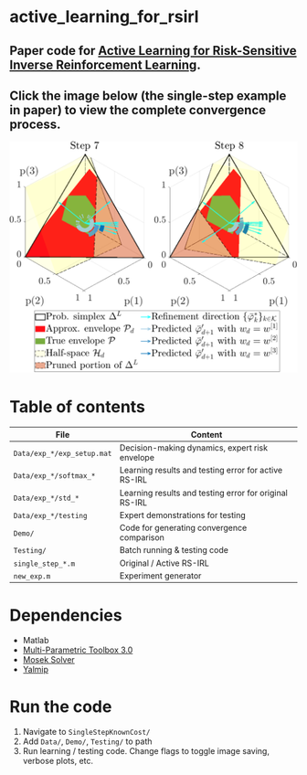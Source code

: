 # active_learning_for_rsirl
## Paper code for [Active Learning for Risk-Sensitive Inverse Reinforcement Learning](https://arxiv.org/abs/1909.07843).
## Click the image below (the single-step example in paper) to view the complete convergence process.
[![Demo of single-step RSIRL convergence with active learning.](Docs/img/active.png 'Link to demo video')](https://www.youtube.com/watch?v=QPQkQfWSbDY)

# Table of contents
File | Content
--- | ---
`Data/exp_*/exp_setup.mat` | Decision-making dynamics, expert risk envelope
`Data/exp_*/softmax_*` | Learning results and testing error for active RS-IRL
`Data/exp_*/std_*` | Learning results and testing error for original RS-IRL
`Data/exp_*/testing` | Expert demonstrations for testing
`Demo/` | Code for generating convergence comparison
`Testing/` | Batch running & testing code
`single_step_*.m` | Original / Active RS-IRL
`new_exp.m` | Experiment generator

# Dependencies
* Matlab
* [Multi-Parametric Toolbox 3.0](https://www.mpt3.org/)
* [Mosek Solver](https://www.mosek.com/)
* [Yalmip](https://yalmip.github.io/)

# Run the code
1. Navigate to `SingleStepKnownCost/`
2. Add `Data/`, `Demo/`, `Testing/` to path
3. Run learning / testing code. Change flags to toggle image saving, verbose plots, etc.